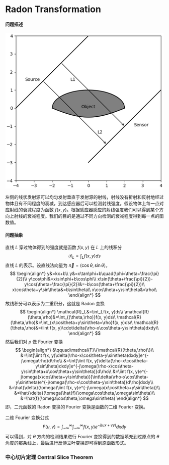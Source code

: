 # Radon Transformation

#### 问题描述

![problem](images\radon.png)

左侧的线状发射源可以均匀发射垂直于发射源的射线，射线没有折射和反射地经过物体且有不同程度的衰减，到达感应器后可以检测射线强度。假设物体上每一点对应射线的衰减程度为函数 $f(x,y)$。根据感应器感应的射线强度我们可以得到某个方向上射线的衰减程度。我们的目的是通过不同方向检测的衰减程度得到每一点的函数值。

#### 问题抽象

直线 $L$ 穿过物体得到的强度就是函数 $f(x,y)$ 在 $L$ 上的线积分
$$
\mathcal{R}_L=\int_Lf(x, y)ds
$$
直线 $L$ 的表示。设直线法向量为 $\vec{n}=(\cos\theta, \sin\theta)$。
$$
\begin{align*}
y&=kx+b\\
y&=x\tan\phi+b\quad(\phi=\theta+\frac{\pi}{2})\\
y\cos\phi&=x\sin\phi+b\cos\phi\\
x\sin(\theta+\frac{\pi}{2})-y\cos(\theta+\frac{\pi}{2})&=-b\cos(\theta+\frac{\pi}{2})\\
x\cos\theta+y\sin\theta&=b\sin\theta\\
x\cos\theta+y\sin\theta&=\rho\\
\end{align*}
$$
故线积分可以表示为二重积分，这就是 Radon 变换
$$
\begin{align*}
\mathcal{R}_L&=\int_Lf(x, y)ds\\
\mathcal{R}(\theta,\rho)&=\int_{(\theta,\rho)}f(x, y)ds\\
\mathcal{R}(\theta,\rho)&=\int_{x\cos\theta+y\sin\theta=\rho}f(x, y)ds\\
\mathcal{R}(\theta,\rho)&=\iint f(x, y)\cdot\delta(\rho-x\cos\theta-y\sin\theta)dxdy\\
\end{align*}
$$
然后我们对 $\rho$ 做 Fourier 变换
$$
\begin{align*}
&\qquad\mathcal{F}\{\mathcal{R}(\theta,\rho)\}\\
&=\int[\iint f(x, y)\delta(\rho-x\cos\theta-y\sin\theta)dxdy]e^{-j\omega\rho}d\rho\\
&=\int[\iint f(x, y)\delta(\rho-x\cos\theta-y\sin\theta)dxdy]e^{-j\omega(\rho-x\cos\theta-y\sin\theta+x\cos\theta+y\sin\theta)}d\rho\\
&=\iint f(x, y)e^{-j\omega(x\cos\theta+y\sin\theta)}[\int\delta(\rho-x\cos\theta-y\sin\theta)e^{-j\omega(\rho-x\cos\theta-y\sin\theta)}d\rho]dxdy\\
&=\hat{\delta}(\omega)\iint f(x, y)e^{-j\omega(x\cos\theta+y\sin\theta)}\\
&=\hat{\delta}(\omega)\hat{f}(\omega\cos\theta,\omega\sin\theta)\\
&=\hat{f}(\omega\cos\theta,\omega\sin\theta)
\end{align*}
$$
即，二元函数的 Radon 变换的 Fourier 变换是函数的二维 Fourier 变换。

二维 Fourier 变换公式
$$
F(u,v)=\int^{\infty}_{-\infty}\int^{\infty}_{-\infty}f(x,y)e^{-j(ux+vy)}dxdy
$$
可以得到，对 $\theta$ 方向的检测结果进行 Fourier 变换得到的数据填充到过原点的 $\theta$ 角度的那条线上，最后进行反傅立叶变换即可得到原函数形式。

### 中心切片定理 Central Slice Theorem

















